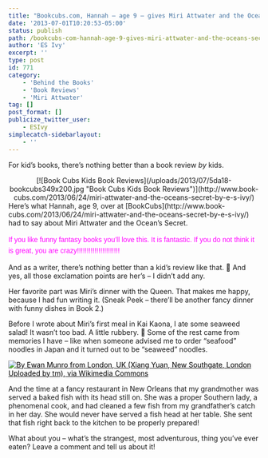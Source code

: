 ```yaml
---
title: "Bookcubs.com, Hannah – age 9 – gives Miri Attwater and the Ocean's Secret 5 stars (and 22 exclamation marks!)"
date: '2013-07-01T10:20:53-05:00'
status: publish
path: /bookcubs-com-hannah-age-9-gives-miri-attwater-and-the-oceans-secret-5-stars-and-22-exclamation-marks
author: 'ES Ivy'
excerpt: ''
type: post
id: 771
category:
    - 'Behind the Books'
    - 'Book Reviews'
    - 'Miri Attwater'
tag: []
post_format: []
publicize_twitter_user:
    - ESIvy
simplecatch-sidebarlayout:
    - ''
---
```

For kid’s books, there’s nothing better than a book review *by* kids.

<div class="separator" style="clear: both; text-align: center;">[![Book Cubs Kids Book Reviews](/uploads/2013/07/5da18-bookcubs349x200.jpg "Book Cubs Kids Book Reviews")](http://www.book-cubs.com/2013/06/24/miri-attwater-and-the-oceans-secret-by-e-s-ivy/)</div>Here’s what Hannah, age 9, over at [BookCubs](http://www.book-cubs.com/2013/06/24/miri-attwater-and-the-oceans-secret-by-e-s-ivy/) had to say about Miri Attwater and the Ocean’s Secret.

<span style="background-color: white; font-family: 'Century Gothic', AppleGothic, Arial, sans-serif; line-height: 22px;"><span style="color: magenta;">If you like funny fantasy books you’ll love this. It is fantastic. If you do not think it is great, you are crazy!!!!!!!!!!!!!!!!!!!!!!</span></span>

And as a writer, there’s nothing better than a kid’s review like that. 🙂 And yes, all those exclamation points are her’s – I didn’t add any.

Her favorite part was Miri’s dinner with the Queen. That makes me happy, because I had fun writing it. (Sneak Peek – there’ll be another fancy dinner with funny dishes in Book 2.)

Before I wrote about Miri’s first meal in Kai Kaona, I ate some seaweed salad! It wasn’t too bad. A little rubbery. 🙂 Some of the rest came from memories I have – like when someone advised me to order “seafood” noodles in Japan and it turned out to be “seaweed” noodles.

[<span style="color: #000000;">![](http://1.bp.blogspot.com/-xdy0DkA5yaY/UdGYXqmxHbI/AAAAAAAAAY0/WqG5Pj2B0AU/s180/fish+dinner+By+Ewan+Munro+from+London+UK+(Xiang+Yuan+New+Southgate+London++Uploaded+by+tm)+via+Wikimedia+Commons+square.jpg "By Ewan Munro from London, UK (Xiang Yuan, New Southgate, London  Uploaded by tm), via Wikimedia Commons")</span>](http://1.bp.blogspot.com/-xdy0DkA5yaY/UdGYXqmxHbI/AAAAAAAAAY0/WqG5Pj2B0AU/s180/fish+dinner+By+Ewan+Munro+from+London+UK+(Xiang+Yuan+New+Southgate+London++Uploaded+by+tm)+via+Wikimedia+Commons+square.jpg)

And the time at a fancy restaurant in New Orleans that my grandmother was served a baked fish with its head still on. She was a proper Southern lady, a phenomenal cook, and had cleaned a few fish from my grandfather’s catch in her day. She would never have served a fish head at her table. She sent that fish right back to the kitchen to be properly prepared!

What about you – what’s the strangest, most adventurous, thing you’ve ever eaten? Leave a comment and tell us about it!